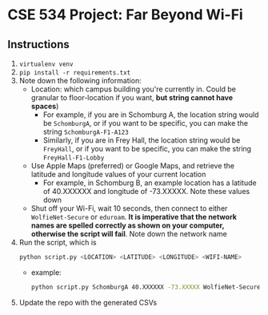 # CSE 534 Project: Far Beyond Wi-Fi

## Instructions
1. `virtualenv venv`
2. `pip install -r requirements.txt`
3. Note down the following information:
    - Location: which campus building you're currently in. Could be granular to floor-location if you want, **but string cannot have spaces**)
        - For example, if you are in Schomburg A, the location string would be `SchomburgA`, or if you want to be specific, you can make the string `SchomburgA-F1-A123`
        - Similarly, if you are in Frey Hall, the location string would be `FreyHall`, or if you want to be specific, you can make the string `FreyHall-F1-Lobby`
    - Use Apple Maps (preferred) or Google Maps, and retrieve the latitude and longitude values of your current location
        - For example, in Schomburg B, an example location has a latitude of 40.XXXXXX and longitude of -73.XXXXX. Note these values down
    - Shut off your Wi-Fi, wait 10 seconds, then connect to either `WolfieNet-Secure` or `eduroam`. **It is imperative that the network names are spelled correctly as shown on your computer, otherwise the script will fail**. Note down the network name
4. Run the script, which is 
    ```bash
    python script.py <LOCATION> <LATITUDE> <LONGITUDE> <WIFI-NAME>
    ```
    - example:
        ```bash
        python script.py SchomburgA 40.XXXXXX -73.XXXXX WolfieNet-Secure
        ```
5. Update the repo with the generated CSVs